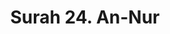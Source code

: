 ---
title       : "Surah 24. An-Nur"
DATE        : 7/25/2018 9:18:17 AM
draft       : false
TYPE        : "quran"

BookCode    : "ARB"
SurahNumber : "24"
TotalAyah   : "64"
---